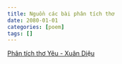 ```yaml
---
title: Nguồn các bài phân tích thơ
date: 2080-01-01
categories: [poem]
tags: []
---
```


[Phân tích thơ Yêu - Xuân Diệu](https://fjc.tnus.edu.vn/nghien-cuu-trao-doi/chi-tiet/triet-ly-yeu-trong-tho-tinh-xuan-dieu)